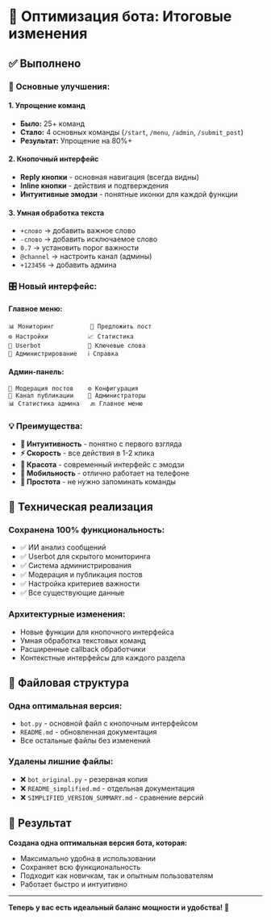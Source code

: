 # 🎯 Оптимизация бота: Итоговые изменения

## ✅ Выполнено

### 🔄 Основные улучшения:

#### 1. **Упрощение команд**
- **Было:** 25+ команд
- **Стало:** 4 основных команды (`/start`, `/menu`, `/admin`, `/submit_post`)
- **Результат:** Упрощение на 80%+

#### 2. **Кнопочный интерфейс**
- **Reply кнопки** - основная навигация (всегда видны)
- **Inline кнопки** - действия и подтверждения
- **Интуитивные эмодзи** - понятные иконки для каждой функции

#### 3. **Умная обработка текста**
- `+слово` → добавить важное слово
- `-слово` → добавить исключаемое слово
- `0.7` → установить порог важности
- `@channel` → настроить канал (админы)
- `+123456` → добавить админа

### 🎛️ Новый интерфейс:

#### Главное меню:
```
📊 Мониторинг          📝 Предложить пост
⚙️ Настройки           📈 Статистика  
🤖 Userbot             🔑 Ключевые слова
🔧 Администрирование   ℹ️ Справка
```

#### Админ-панель:
```
📝 Модерация постов    ⚙️ Конфигурация
📢 Канал публикации    👥 Администраторы
📊 Статистика админа   🔙 Главное меню
```

### 💡 Преимущества:
- **🎯 Интуитивность** - понятно с первого взгляда
- **⚡ Скорость** - все действия в 1-2 клика
- **🎨 Красота** - современный интерфейс с эмодзи  
- **📱 Мобильность** - отлично работает на телефоне
- **🧠 Простота** - не нужно запоминать команды

## 🔧 Техническая реализация

### Сохранена 100% функциональность:
- ✅ ИИ анализ сообщений
- ✅ Userbot для скрытого мониторинга
- ✅ Система администрирования  
- ✅ Модерация и публикация постов
- ✅ Настройка критериев важности
- ✅ Все существующие данные

### Архитектурные изменения:
- Новые функции для кнопочного интерфейса
- Умная обработка текстовых команд
- Расширенные callback обработчики
- Контекстные интерфейсы для каждого раздела

## 📁 Файловая структура

### Одна оптимальная версия:
- `bot.py` - основной файл с кнопочным интерфейсом
- `README.md` - обновленная документация
- Все остальные файлы без изменений

### Удалены лишние файлы:
- ❌ `bot_original.py` - резервная копия
- ❌ `README_simplified.md` - отдельная документация
- ❌ `SIMPLIFIED_VERSION_SUMMARY.md` - сравнение версий

## 🎉 Результат

**Создана одна оптимальная версия бота, которая:**
- Максимально удобна в использовании
- Сохраняет всю функциональность
- Подходит как новичкам, так и опытным пользователям
- Работает быстро и интуитивно

---

**Теперь у вас есть идеальный баланс мощности и удобства! 🚀**